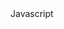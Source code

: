 <!DOCTYPE html>
<html>
    <head>
        <meta charset="utf-8">
        <tittle>Javascript</tittle>
    </head>
    <body>
        <script>
        <h1>Javascript</h1>
        var a=10, b=5, c=3;
        var somar = a + b + c;
        document.write("somar = "+somar);
    </script>
    </body>
</html>
